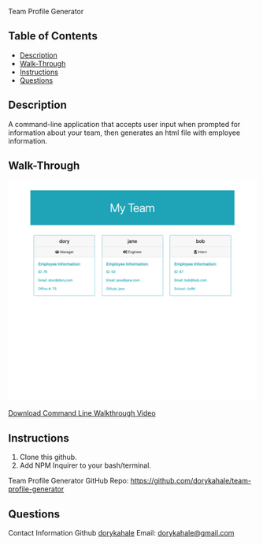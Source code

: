 Team Profile Generator
## Table of Contents
  * [Description](#Description)
  * [Walk-Through](#Walk-Through)
  * [Instructions](#Instructions)
  * [Questions](#Questions)

## Description
A command-line application that accepts user input
when prompted for information about your team, then generates an html file with employee information.

## Walk-Through
![Terminal Screenshot](assets/terminalScreenshot.png)

[Download Command Line Walkthrough Video](assets/profilegeneratormovie.mov)

## Instructions
1. Clone this github.
2. Add NPM Inquirer to your bash/terminal.

Team Profile Generator GitHub Repo: 
https://github.com/dorykahale/team-profile-generator

  ## Questions
  Contact Information
  Github [dorykahale](https://github.com/dorykahale)
  Email: dorykahale@gmail.com

